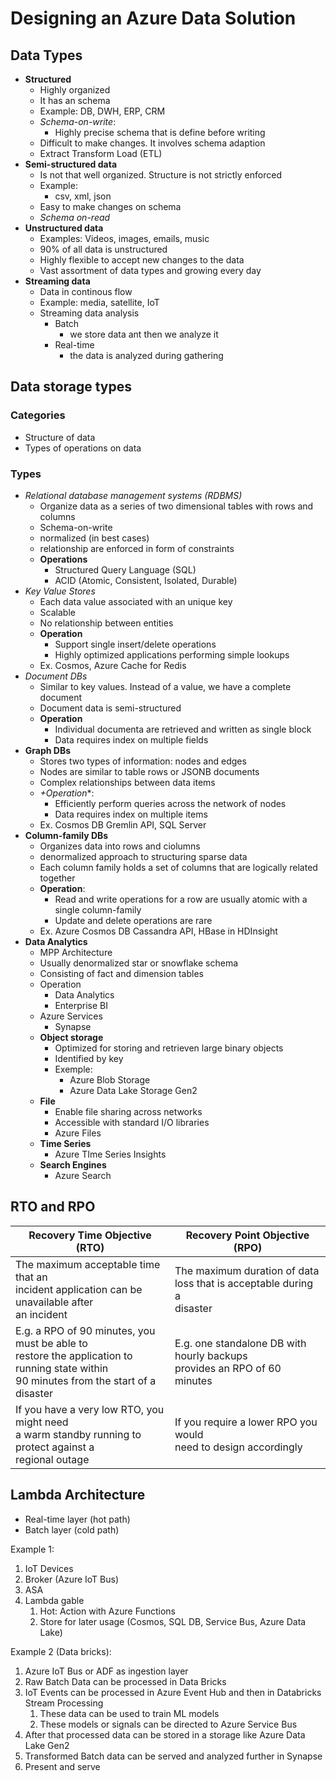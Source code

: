 # Designing an Azure Data Solution

## Data Types

- **Structured**
  - Highly organized
  - It has an schema
  - Example: DB, DWH, ERP, CRM
  - *Schema-on-write*:
    - Highly precise schema that is define before writing
  - Difficult to make changes. It involves schema adaption
  - Extract Transform Load (ETL)
- **Semi-structured data**
  - Is not that well organized. Structure is not strictly enforced
  - Example:
    - csv, xml, json
  - Easy to make changes on schema
  - *Schema on-read*
- **Unstructured data**
  - Examples: Videos, images, emails, music
  - 90% of all data is unstructured
  - Highly flexible to accept new changes to the data
  - Vast assortment of data types and growing every day
- **Streaming data**
  - Data in continous flow
  - Example: media, satellite, IoT
  - Streaming data analysis
    - Batch
      - we store data ant then we analyze it
    - Real-time
      - the data is analyzed during gathering

## Data storage types

### Categories

- Structure of data
- Types of operations on data

### Types

- *Relational database management systems (RDBMS)*
  - Organize data as a series of two dimensional tables with rows and columns
  - Schema-on-write
  - normalized (in best cases)
  - relationship are enforced in form of constraints
  - **Operations**
    - Structured Query Language (SQL)
    - ACID (Atomic, Consistent, Isolated, Durable)
- *Key Value Stores*
  - Each data value associated with an unique key
  - Scalable
  - No relationship between entities
  - **Operation**
    - Support single insert/delete operations
    - Highly optimized applications performing simple lookups
  - Ex. Cosmos, Azure Cache for Redis
- *Document DBs*
  - Similar to key values. Instead of a value, we have a complete document
  - Document data is semi-structured
  - **Operation**
    - Individual documenta are retrieved and written as single block
    - Data requires index on multiple fields
- **Graph DBs**
  - Stores two types of information: nodes and edges
  - Nodes are similar to table rows or JSONB documents
  - Complex relationships between data items
  - *+Operation**:
    - Efficiently perform queries across the network of nodes 
    - Data requires index on multiple items
  - Ex. Cosmos DB Gremlin API, SQL Server
- **Column-family DBs**
  - Organizes data into rows and ciolumns
  - denormalized approach to structuring sparse data
  - Each column family holds a set of columns that are logically related together
  - **Operation**:
    - Read and write operations for a row are usually atomic with a single column-family
    - Update and delete operations are rare
  - Ex. Azure Cosmos DB Cassandra API, HBase in HDInsight
- **Data Analytics**
  - MPP Architecture
  - Usually denormalized star or snowflake schema
  - Consisting of fact and dimension tables
  - Operation
    - Data Analytics
    - Enterprise BI
  - Azure Services
    - Synapse
  - **Object storage**
    - Optimized for storing and retrieven large binary objects
    - Identified by key
    - Exemple:
      - Azure Blob Storage
      - Azure Data Lake Storage Gen2
  - **File**
    - Enable file sharing across networks
    - Accessible with standard I/O libraries
    - Azure Files
  - **Time Series**
    - Azure TIme Series Insights
  - **Search Engines**
    - Azure Search

## RTO and RPO

| Recovery Time Objective (RTO)                                                                                                                | Recovery Point Objective (RPO)                                                 |
|----------------------------------------------------------------------------------------------------------------------------------------------|--------------------------------------------------------------------------------|
| The maximum acceptable time that an <br>incident application can be unavailable after<br>an incident                                         | The maximum duration of data <br>loss that is acceptable during a <br>disaster |
| E.g. a RPO of 90 minutes, you must be able to<br>restore the application to running state within <br>90 minutes from the start of a disaster | E.g. one standalone DB with hourly backups<br>provides an RPO of 60 minutes    |
| If you have a very low RTO, you might need <br>a warm standby running to protect against a<br>regional outage                                | If you require a lower RPO you would<br>need to design accordingly             |

## Lambda Architecture

- Real-time layer (hot path)
- Batch layer (cold path)

Example 1:

1. IoT Devices
2. Broker (Azure IoT Bus)
3. ASA
4. Lambda gable
   1. Hot: Action with Azure Functions
   2. Store for later usage (Cosmos, SQL DB, Service Bus, Azure Data Lake)

Example 2 (Data bricks):

1. Azure IoT Bus or ADF as ingestion layer
2. Raw Batch Data can be processed in Data Bricks
3. IoT Events can be processed in Azure Event Hub and then in Databricks Stream Processing
   1. These data can be used to train ML models
   2. These models or signals can be directed to Azure Service Bus
4. After that processed data can be stored in a storage like Azure Data Lake Gen2
5. Transformed Batch data can be served and analyzed further in Synapse
6. Present and serve